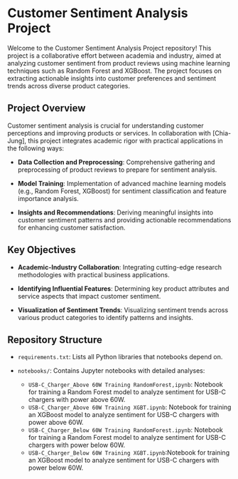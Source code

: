 # Customer Sentiment Analysis Project

Welcome to the Customer Sentiment Analysis Project repository! This project is a collaborative effort between academia and industry, aimed at analyzing customer sentiment from product reviews using machine learning techniques such as Random Forest and XGBoost. The project focuses on extracting actionable insights into customer preferences and sentiment trends across diverse product categories.

## Project Overview

Customer sentiment analysis is crucial for understanding customer perceptions and improving products or services. In collaboration with [Chia-Jung], this project integrates academic rigor with practical applications in the following ways:

- **Data Collection and Preprocessing**: Comprehensive gathering and preprocessing of product reviews to prepare for sentiment analysis.
  
- **Model Training**: Implementation of advanced machine learning models (e.g., Random Forest, XGBoost) for sentiment classification and feature importance analysis.
  
- **Insights and Recommendations**: Deriving meaningful insights into customer sentiment patterns and providing actionable recommendations for enhancing customer satisfaction.

## Key Objectives

- **Academic-Industry Collaboration**: Integrating cutting-edge research methodologies with practical business applications.
  
- **Identifying Influential Features**: Determining key product attributes and service aspects that impact customer sentiment.
  
- **Visualization of Sentiment Trends**: Visualizing sentiment trends across various product categories to identify patterns and insights.

## Repository Structure

- `requirements.txt`: Lists all Python libraries that notebooks depend on.
  
- `notebooks/`: Contains Jupyter notebooks with detailed analyses:
  - `USB-C_Charger_Above 60W Training RandomForest,ipynb`: Notebook for training a Random Forest model to analyze sentiment for USB-C chargers with power above 60W.
  - `USB-C_Charger_Above 60W Training XGBT.ipynb`: Notebook for training an XGBoost model to analyze sentiment for USB-C chargers with power above 60W.
  - `USB-C_Charger_Below 60W Training RandomForest.ipynb`: Notebook for training a Random Forest model to analyze sentiment for USB-C chargers with power below 60W.
  - `USB-C_Charger_Below 60W Training XGBT.ipynb`:Notebook for training an XGBoost model to analyze sentiment for USB-C chargers with power below 60W.
